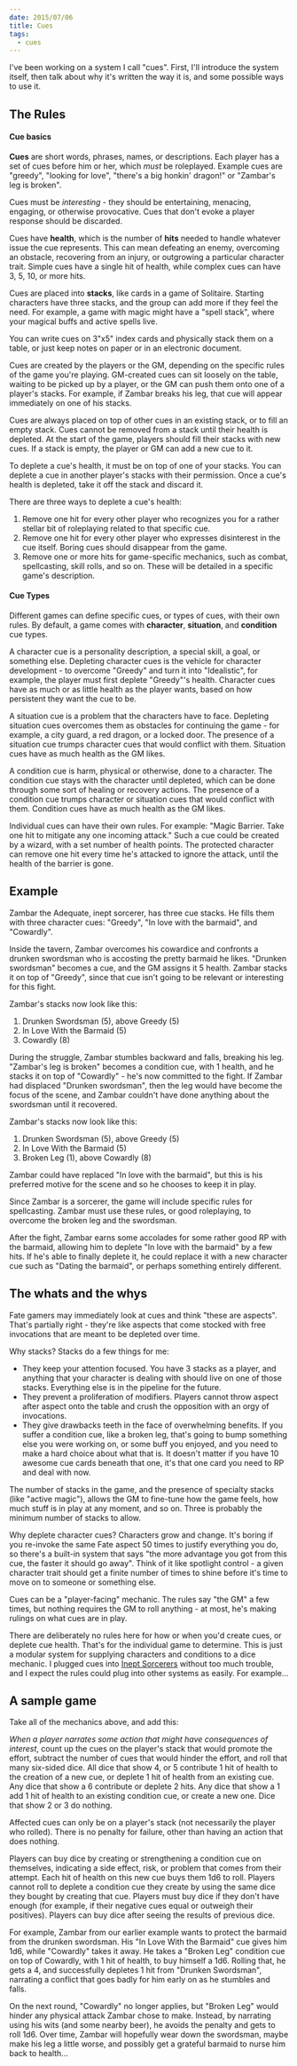 ```yaml
---
date: 2015/07/06
title: Cues
tags:
  - cues
---
```


I've been working on a system I call "cues". First, I'll introduce the system itself, then talk about why it's written the way it is, and some possible ways to use it.

<!-- more -->

The Rules
---------

#### Cue basics

**Cues** are short words, phrases, names, or descriptions. Each player has a set of cues before him or her, which *must* be roleplayed. Example cues are "greedy", "looking for love", "there's a big honkin' dragon!" or "Zambar's leg is broken".

Cues must be *interesting* - they should be entertaining, menacing, engaging, or otherwise provocative. Cues that don't evoke a player response should be discarded.

Cues have **health**, which is the number of **hits** needed to handle whatever issue the cue represents. This can mean defeating an enemy, overcoming an obstacle, recovering from an injury, or outgrowing a particular character trait. Simple cues have a single hit of health, while complex cues can have 3, 5, 10, or more hits.

Cues are placed into **stacks**, like cards in a game of Solitaire. Starting characters have three stacks, and the group can add more if they feel the need. For example, a game with magic might have a "spell stack", where your magical buffs and active spells live.

You can write cues on 3"x5" index cards and physically stack them on a table, or just keep notes on paper or in an electronic document.

Cues are created by the players or the GM, depending on the specific rules of the game you're playing. GM-created cues can sit loosely on the table, waiting to be picked up by a player, or the GM can push them onto one of a player's stacks. For example, if Zambar breaks his leg, that cue will appear immediately on one of his stacks.

Cues are always placed on top of other cues in an existing stack, or to fill an empty stack. Cues cannot be removed from a stack until their health is depleted. At the start of the game, players should fill their stacks with new cues. If a stack is empty, the player or GM can add a new cue to it.

To deplete a cue's health, it must be on top of one of your stacks. You can deplete a cue in another player's stacks with their permission. Once a cue's health is depleted, take it off the stack and discard it.

There are three ways to deplete a cue's health:

1. Remove one hit for every other player who recognizes you for a rather stellar bit of roleplaying related to that specific cue.
2. Remove one hit for every other player who expresses disinterest in the cue itself. Boring cues should disappear from the game.
3. Remove one or more hits for game-specific mechanics, such as combat, spellcasting, skill rolls, and so on. These will be detailed in a specific game's description.

#### Cue Types

Different games can define specific cues, or types of cues, with their own rules. By default, a game comes with **character**, **situation**, and **condition** cue types.

A character cue is a personality description, a special skill, a goal, or something else. Depleting character cues is the vehicle for character development - to overcome "Greedy" and turn it into "Idealistic", for example, the player must first deplete "Greedy"'s health. Character cues have as much or as little health as the player wants, based on how persistent they want the cue to be.

A situation cue is a problem that the characters have to face. Depleting situation cues overcomes them as obstacles for continuing the game - for example, a city guard, a red dragon, or a locked door. The presence of a situation cue trumps character cues that would conflict with them. Situation cues have as much health as the GM likes.

A condition cue is harm, physical or otherwise, done to a character. The condition cue stays with the character until depleted, which can be done through some sort of healing or recovery actions. The presence of a condition cue trumps character or situation cues that would conflict with them. Condition cues have as much health as the GM likes.

Individual cues can have their own rules. For example: "Magic Barrier. Take one hit to mitigate any one incoming attack." Such a cue could be created by a wizard, with a set number of health points. The protected character can remove one hit every time he's attacked to ignore the attack, until the health of the barrier is gone.

Example
-------

Zambar the Adequate, inept sorcerer, has three cue stacks. He fills them with three character cues: "Greedy", "In love with the barmaid", and "Cowardly".

Inside the tavern, Zambar overcomes his cowardice and confronts a drunken swordsman who is accosting the pretty barmaid he likes. "Drunken swordsman" becomes a cue, and the GM assigns it 5 health. Zambar stacks it on top of "Greedy", since that cue isn't going to be relevant or interesting for this fight.

Zambar's stacks now look like this:

1. Drunken Swordsman (5), above Greedy (5)
2. In Love With the Barmaid (5)
3. Cowardly (8)

During the struggle, Zambar stumbles backward and falls, breaking his leg. "Zambar's leg is broken" becomes a condition cue, with 1 health, and he stacks it on top of "Cowardly" - he's now committed to the fight. If Zambar had displaced "Drunken swordsman", then the leg would have become the focus of the scene, and Zambar couldn't have done anything about the swordsman until it recovered.

Zambar's stacks now look like this:

1. Drunken Swordsman (5), above Greedy (5)
2. In Love With the Barmaid (5)
3. Broken Leg (1), above Cowardly (8)

Zambar could have replaced "In love with the barmaid", but this is his preferred motive for the scene and so he chooses to keep it in play.

Since Zambar is a sorcerer, the game will include specific rules for spellcasting. Zambar must use these rules, or good roleplaying, to overcome the broken leg and the swordsman.

After the fight, Zambar earns some accolades for some rather good RP with the barmaid, allowing him to deplete "In love with the barmaid" by a few hits. If he's able to finally deplete it, he could replace it with a new character cue such as "Dating the barmaid", or perhaps something entirely different.

The whats and the whys
----------------------

Fate gamers may immediately look at cues and think "these are aspects". That's partially right - they're like aspects that come stocked with free invocations that are meant to be depleted over time.

Why stacks? Stacks do a few things for me:

* They keep your attention focused. You have 3 stacks as a player, and anything that your character is dealing with should live on one of those stacks. Everything else is in the pipeline for the future.
* They prevent a proliferation of modifiers. Players cannot throw aspect after aspect onto the table and crush the opposition with an orgy of invocations.
* They give drawbacks teeth in the face of overwhelming benefits. If you suffer a condition cue, like a broken leg, that's going to bump something else you were working on, or some buff you enjoyed, and you need to make a hard choice about what that is. It doesn't matter if you have 10 awesome cue cards beneath that one, it's that one card you need to RP and deal with now.

The number of stacks in the game, and the presence of specialty stacks (like "active magic"), allows the GM to fine-tune how the game feels, how much stuff is in play at any moment, and so on. Three is probably the minimum number of stacks to allow.

Why deplete character cues? Characters grow and change. It's boring if you re-invoke the same Fate aspect 50 times to justify everything you do, so there's a built-in system that says "the more advantage you got from this cue, the faster it should go away". Think of it like spotlight control - a given character trait should get a finite number of times to shine before it's time to move on to someone or something else.

Cues can be a "player-facing" mechanic. The rules say "the GM" a few times, but nothing requires the GM to roll anything - at most, he's making rulings on what cues are in play.

There are deliberately no rules here for how or when you'd create cues, or deplete cue health. That's for the individual game to determine. This is just a modular system for supplying characters and conditions to a dice mechanic. I plugged cues into [Inept Sorcerers] without too much trouble, and I expect the rules could plug into other systems as easily. For example...

A sample game
-------------

Take all of the mechanics above, and add this:

*When a player narrates some action that might have consequences of interest*,
count up the cues on the player's stack that would promote the effort,
subtract the number of cues that would hinder the effort,
and roll that many six-sided dice. All dice that show 4, or 5
contribute 1 hit of health to the creation of a new cue, or deplete
1 hit of health from an existing cue. Any dice that show a 6 contribute
or deplete 2 hits. Any dice that show a 1 add 1 hit of health to an
existing condition cue, or create a new one. Dice that show 2 or 3 do nothing.

Affected cues can only be on a player's stack (not necessarily the player who rolled).
There is no penalty for failure, other than having an action that does nothing.

Players can buy dice by creating or strengthening a condition cue on themselves,
indicating a side effect, risk, or problem that comes from their attempt.
Each hit of health on this new cue buys them 1d6 to roll.
Players cannot roll to deplete a condition cue they create by using the same dice
they bought by creating that cue.
Players must buy dice if they don't have enough (for example, if their
negative cues equal or outweigh their positives). Players can buy dice after
seeing the results of previous dice.

For example, Zambar from our earlier example wants to protect the barmaid
from the drunken swordsman. His "In Love With the Barmaid" cue gives him
1d6, while "Cowardly" takes it away. He takes a "Broken Leg" condition cue
on top of Cowardly, with 1 hit of health, to buy himself a 1d6. Rolling that,
he gets a 4, and successfully depletes 1 hit from "Drunken Swordsman",
narrating a conflict that goes badly for him early on as he stumbles and falls.

On the next round, "Cowardly" no longer applies, but "Broken Leg" would hinder
any physical attack Zambar chose to make. Instead, by narrating using his wits
(and some nearby beer), he avoids the penalty and gets to roll 1d6. Over time,
Zambar will hopefully wear down the swordsman, maybe make his leg a little worse,
and possibly get a grateful barmaid to nurse him back to health...

[Inept Sorcerers]: http://peppermile.com/inept-sorcerers.html
